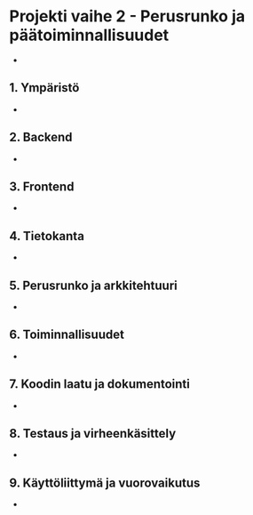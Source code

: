 # Projekti vaihe 2 - Perusrunko ja päätoiminnallisuudet

-

## 1. Ympäristö

-

## 2. Backend

-

## 3. Frontend

-

## 4. Tietokanta

-

## 5. Perusrunko ja arkkitehtuuri

-

## 6. Toiminnallisuudet

-

## 7. Koodin laatu ja dokumentointi

-

## 8. Testaus ja virheenkäsittely

-

## 9. Käyttöliittymä ja vuorovaikutus

-
